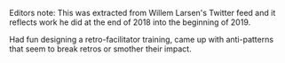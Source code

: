 <!--bl
(filemeta
    (title "Introduction")
)
/bl-->

Editors note: This was extracted from Willem Larsen's Twitter feed and it reflects work he did at the end of 2018 into the beginning of 2019.

Had fun designing a retro-facilitator training, came up with anti-patterns that seem to break retros or smother their impact. 
